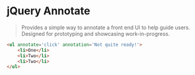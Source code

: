 jQuery Annotate
===================

> Provides a simple way to annotate a front end UI to help guide users. Designed for prototyping and showcasing work-in-progress.


```html
<ul annotate='click' annotation='Not quite ready!'>
	<li>One</li>
	<li>Two</li>
	<li>Two</li>
</ul>
```
